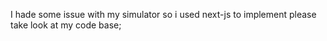 I hade some issue with my simulator so i used next-js to implement please take look at my code base;
